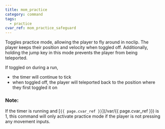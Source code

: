 ```yaml
---
title: mom_practice
category: command
tags:
  - practice
cvar_ref: mom_practice_safeguard
---
```


Toggles practice mode, allowing the player to fly around in noclip. 
The player keeps their position and velocity when toggled off.
Additionally, holding the jump key in this mode prevents the player from being teleported.

If toggled on during a run, 
- the timer will continue to tick
- when toggled off, the player will teleported back to the position where they first toggled it on

### Note:

If the timer is running and [`{{ page.cvar_ref }}`](/var/{{ page.cvar_ref }}) is 1, this command will only activate practice mode if the player is not pressing any movement inputs.

